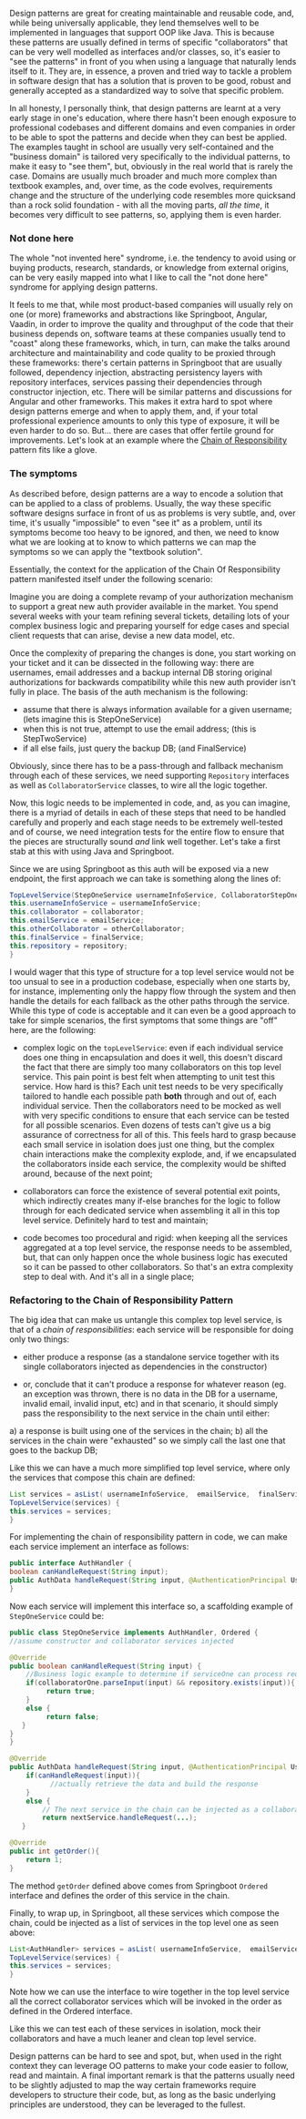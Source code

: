Design patterns are great for creating maintainable and reusable code, and, while being universally applicable, they lend themselves well to be implemented in languages that support OOP like Java. This is because these patterns are usually defined in terms of specific "collaborators" that can be very well modelled as interfaces and/or classes, so, it's easier to "see the patterns" in front of you when using a language that naturally lends itself to it. They are, in essence, a proven and tried way to tackle a problem in software design that has a solution that is proven to be good, robust and generally accepted as a standardized way to solve that specific problem.

In all honesty, I personally think, that design patterns are learnt at a very early stage in one's education, where there hasn't been enough exposure to professional codebases and different domains and even companies in order to be able to spot the patterns and decide when they can best be applied. The examples taught in school are usually very self-contained and the "business domain" is tailored very specifically to the individual patterns, to make it easy to "see them", but, obviously in the real world that is rarely the case. Domains are usually much broader and much more complex than textbook examples, and, over time, as the code evolves, requirements change and the structure of the underlying code resembles more quicksand than a rock solid foundation - with all the moving parts, _all the time_, it becomes very difficult to see patterns, so, applying them is even harder.

### Not done here

The whole "not invented here" syndrome, i.e. the tendency to avoid using or buying products, research, standards, or knowledge from external origins, can be very easily mapped into what I like to call the "not done here" syndrome for applying design patterns. 

It feels to me that, while most product-based companies will usually rely on one (or more) frameworks and abstractions like Springboot, Angular, Vaadin, in order to improve the quality and throughput of the code that their business depends on, software teams at these companies usually tend to "coast" along these frameworks, which, in turn, can make the talks around architecture and maintainability and code quality to be proxied through these frameworks: there's certain patterns in Springboot that are usually followed, dependency injection, abstracting persistency layers with repository interfaces, services passing their dependencies through constructor injection, etc. There will be similar patterns and discussions for Angular and other frameworks. This makes it extra hard to spot where design patterns emerge and when to apply them, and, if your total professional experience amounts to only this type of exposure, it will be even harder to do so. But... there are cases that offer fertile ground for improvements. Let's look at an example where the [Chain of Responsibility](https://refactoring.guru/design-patterns/chain-of-responsibility) pattern fits like a glove.

### The symptoms 

As described before, design patterns are a way to encode a solution that can be applied to a class of problems. Usually, the way these specific software designs surface in front of us as problems is very subtle, and, over time, it's usually "impossible" to even "see it" as a problem, until its symptoms become too heavy to be ignored, and then, we need to know what we are looking at to know to which patterns we can map the symptoms so we can apply the "textbook solution".

Essentially, the context for the application of the Chain Of Responsibility pattern manifested itself under the following scenario:

Imagine you are doing a complete revamp of your authorization mechanism to support a great new auth provider available in the market. You spend several weeks with your team refining several tickets, detailing lots of your complex business logic and preparing yourself for edge cases and special client requests that can arise, devise a new data model, etc.

Once the complexity of preparing the changes is done, you start working on your ticket and it can be dissected in the following way: there are usernames, email addresses and a backup internal DB storing original authorizations for backwards compatibility while this new auth provider isn't fully in place. The basis of the auth mechanism is the following:

- assume that there is always information available for a given username; (lets imagine this is StepOneService)
- when this is not true, attempt to use the email address; (this is StepTwoService)
- if all else fails, just query the backup DB; (and FinalService)

Obviously, since there has to be a pass-through and fallback mechanism through each of these services, we need supporting `Repository` interfaces as well as `CollaboratorService` classes, to wire all the logic together.

Now, this logic needs to be implemented in code, and, as you can imagine, there is a myriad of details in each of these steps that need to be handled carefully and properly and each stage needs to be extremely well-tested and of course, we need integration tests for the entire flow to ensure that the pieces are structurally sound _and_ link well together. Let's take a first stab at this with using Java and Springboot.

Since we are using Springboot as this auth will be exposed via a new endpoint, the first approach we can take is something along the lines of:

```java
TopLevelService(StepOneService usernameInfoService, CollaboratorStepOne collaborator, StepTwoService emailService, CollaboratorStepTwo otherCollaborator, FinalService finalService, BackupDbRepository repository) {
this.usernameInfoService = usernameInfoService;
this.collaborator = collaborator;
this.emailService = emailService;
this.otherCollaborator = otherCollaborator;
this.finalService = finalService;
this.repository = repository;
}
```

I would wager that this type of structure for a top level service would not be too unsual to see in a production codebase, especially when one starts by, for instance, implementing only the happy flow through the system and then handle the details for each fallback as the other paths through the service.
While this type of code is acceptable and it can even be a good approach to take for simple scenarios, the first symptoms that some things are "off" here, are the following:

- complex logic on the `topLevelService`: even if each individual service does one thing in encapsulation and does it well, this doesn't discard the fact that there are simply too many collaborators on this top level service. This pain point is best felt when attempting to unit test this service. How hard is this? Each unit test needs to be very specifically tailored to handle each possible path **both** through and out of, each individual service. Then the collaborators need to be mocked as well with very specific conditions to ensure that each service can be tested for all possible scenarios. Even dozens of tests can't give us a big assurance of correctness for all of this. This feels hard to grasp because each small service in isolation does just one thing, but the complex chain interactions make the complexity explode, and, if we encapsulated the collaborators inside each service, the complexity would be shifted around, because of the next point;

- collaborators can force the existence of several potential exit points, which indirectly creates many if-else branches for the logic to follow through for each dedicated service when assembling it all in this top level service. Definitely hard to test and maintain;

- code becomes too procedural and rigid: when keeping all the services aggregated at a top level service, the response needs to be assembled, but, that can only happen once the whole business logic has executed so it can be passed to other collaborators. So that's an extra complexity step to deal with. And it's all in a single place;

### Refactoring to the Chain of Responsibility Pattern

The big idea that can make us untangle this complex top level service, is that of a _chain of responsibilities_: each service will be responsible for doing only two things:

- either produce a response (as a standalone service together with its single collaborators injected as dependencies in the constructor)

- or, conclude that it can't produce a response for whatever reason (eg. an exception was thrown, there is no data in the DB for a username, invalid email, invalid input, etc) and in that scenario, it should simply pass the responsibility to the next service in the chain until either:

a) a response is built using one of the services in the chain;
b) all the services in the chain were "exhausted" so we simply call the last one that goes to the backup DB;

Like this we can have a much more simplified top level service, where only the services that compose this chain are defined:

```java
List services = asList( usernameInfoService,  emailService,  finalService);
TopLevelService(services) {
this.services = services;
}
```

For implementing the chain of responsibility pattern in code, we can make each service implement an interface as follows:

```java
public interface AuthHandler {
boolean canHandleRequest(String input);
public AuthData handleRequest(String input, @AuthenticationPrincipal UsernamePasswordToken token);
}
```

Now each service will implement this interface so, a scaffolding example of `StepOneService` could be:

```java
public class StepOneService implements AuthHandler, Ordered {
//assume constructor and collaborator services injected

@Override
public boolean canHandleRequest(String input) {
    //Business logic example to determine if serviceOne can process request
    if(collaboratorOne.parseInput(input) && repository.exists(input)){
         return true;
    }
    else {
         return false;
   }
}
}

@Override
public AuthData handleRequest(String input, @AuthenticationPrincipal UsernamePasswordToken token){
    if(canHandleRequest(input)){
          //actually retrieve the data and build the response
    }
    else {
        // The next service in the chain can be injected as a collaborator and if this current service cant handle it, we pass it along to the next one in the chain
        return nextService.handleRequest(...);
   }

@Override
public int getOrder(){
    return 1;
}
```

The method `getOrder` defined above comes from Springboot `Ordered` interface and defines the order of this service in the chain.

Finally, to wrap up, in Springboot, all these services which compose the chain, could be injected as a list of services in the top level one as seen above:

```java
List<AuthHandler> services = asList( usernameInfoService,  emailService,  finalService);
TopLevelService(services) {
this.services = services;
}
```

Note how we can use the interface to wire together in the top level service all the correct collaborator services which will be invoked in the order as defined in the Ordered interface.

Like this we can test each of these services in isolation, mock their collaborators and have a much leaner and clean top level service.

Design patterns can be hard to see and spot, but, when used in the right context they can leverage OO patterns to make your code easier to follow, read and maintain. A final important remark is that the patterns usually need to be slightly adjusted to map the way certain frameworks require developers to structure their code, but, as long as the basic underlying principles are understood, they can be leveraged to the fullest.


